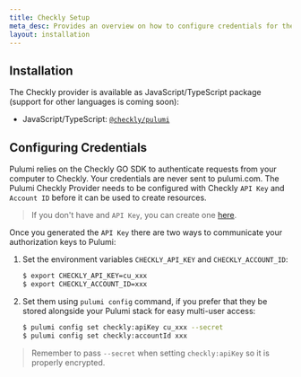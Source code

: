 ```yaml
---
title: Checkly Setup
meta_desc: Provides an overview on how to configure credentials for the Pulumi Checkly Provider.
layout: installation
---
```


## Installation

The Checkly provider is available as JavaScript/TypeScript package (support for other languages is coming soon):

* JavaScript/TypeScript: [`@checkly/pulumi`](https://www.npmjs.com/package/@checkly/pulumi)

## Configuring Credentials

Pulumi relies on the Checkly GO SDK to authenticate requests from your computer to Checkly. Your credentials are never sent
to pulumi.com. The Pulumi Checkly Provider needs to be configured with Checkly `API Key` and `Account ID` before it can be used to create resources.

> If you don't have and `API Key`, you can create one [here](https://app.checklyhq.com/settings/user/api-keys).

Once you generated the `API Key` there are two ways to communicate your authorization keys to Pulumi:

1. Set the environment variables `CHECKLY_API_KEY` and `CHECKLY_ACCOUNT_ID`:

    ```bash
    $ export CHECKLY_API_KEY=cu_xxx
    $ export CHECKLY_ACCOUNT_ID=xxx
    ```

2. Set them using `pulumi config` command, if you prefer that they be stored alongside your Pulumi stack for easy multi-user access:

    ```bash
    $ pulumi config set checkly:apiKey cu_xxx --secret
    $ pulumi config set checkly:accountId xxx
    ```

> Remember to pass `--secret` when setting `checkly:apiKey` so it is properly encrypted.
